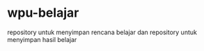 # wpu-belajar
repository untuk menyimpan rencana belajar 
dan repository untuk menyimpan hasil belajar
